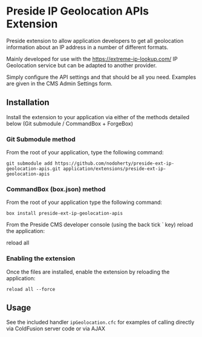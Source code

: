 # Preside IP Geolocation APIs Extension
Preside extension to allow application developers to get all geolocation information about an IP address in a number of different formats.

Mainly developed for use with the https://extreme-ip-lookup.com/ IP Geolocation service but can be adapted to another provider.

Simply configure the API settings and that should be all you need.  Examples are given in the CMS Admin Settings form.

## Installation
Install the extension to your application via either of the methods detailed below (Git submodule / CommandBox + ForgeBox)

### Git Submodule method
From the root of your application, type the following command:

	git submodule add https://github.com/nodoherty/preside-ext-ip-geolocation-apis.git application/extensions/preside-ext-ip-geolocation-apis

### CommandBox (box.json) method
From the root of your application type the following command:

	box install preside-ext-ip-geolocation-apis

From the Preside CMS developer console (using the back tick ` key) reload the application:

reload all

### Enabling the extension
Once the files are installed, enable the extension by reloading the application:

	reload all --force

## Usage
See the included handler `ipGeolocation.cfc` for examples of calling directly via ColdFusion server code or via AJAX